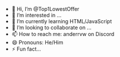 - 👋 Hi, I’m @Top1LowestOffer
- 👀 I’m interested in ...
- 🌱 I’m currently learning HTML/JavaScript
- 💞️ I’m looking to collaborate on ...
- 📫 How to reach me: anderrvw on Discord
- 😄 Pronouns: He/Him
- ⚡ Fun fact...

<!---
Top1LowestOffer/Top1LowestOffer is a ✨ special ✨ repository because its `README.md` (this file) appears on your GitHub profile.
You can click the Preview link to take a look at your changes.
--->
